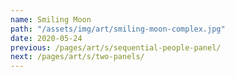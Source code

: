 ```yaml
---
name: Smiling Moon
path: "/assets/img/art/smiling-moon-complex.jpg"
date: 2020-05-24
previous: /pages/art/s/sequential-people-panel/
next: /pages/art/s/two-panels/
---
```

